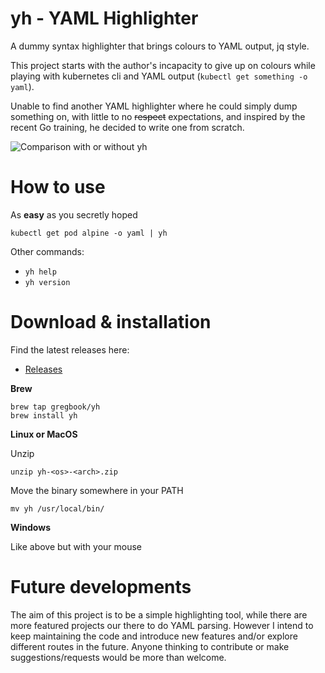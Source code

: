 # yh - YAML Highlighter

A dummy syntax highlighter that brings colours to YAML output, jq style.

This project starts with the author's incapacity to give up on colours while playing with kubernetes cli and YAML output (`kubectl get something -o yaml`).

Unable to find another YAML highlighter where he could simply dump something on, with little to no ~~respect~~ expectations, and inspired by the recent Go training, he decided to write one from scratch.

![Comparison with or without yh](https://raw.githubusercontent.com/andreazorzetto/yh/master/images/comparison.png)

# How to use

As **easy** as you secretly hoped

`kubectl get pod alpine -o yaml | yh`

Other commands:

- `yh help`
- `yh version`

# Download & installation

Find the latest releases here:

- [Releases](https://github.com/andreazorzetto/yh/releases)

**Brew**

```
brew tap gregbook/yh
brew install yh
```

**Linux or MacOS**

Unzip

`unzip yh-<os>-<arch>.zip`

Move the binary somewhere in your PATH

`mv yh /usr/local/bin/`

**Windows**

Like above but with your mouse

# Future developments

The aim of this project is to be a simple highlighting tool, while there are more featured projects our there to do YAML parsing. However I intend to keep maintaining the code and introduce new features and/or explore different routes in the future. Anyone thinking to contribute or make suggestions/requests would be more than welcome.
